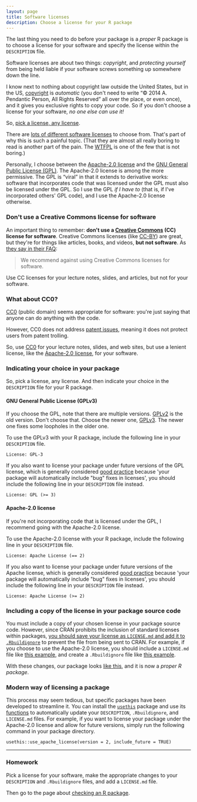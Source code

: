 ```yaml
---
layout: page
title: Software licenses
description: Choose a license for your R package
---
```


The last thing you need to do before your package is a _proper_ R
package is to choose a license for your software and specify the
license within the `DESCRIPTION` file.

Software licenses are about two things: _copyright_, and _protecting
yourself_ from being held liable if your software screws something up
somewhere down the line.

I know next to nothing about copyright law outside the United States,
but in the US, [copyright](https://www.copyright.gov/circs/circ01.pdf)
is _automatic_ (you don't need to write &ldquo;&copy; 2014
A. Pendantic Person, All Rights Reserved&rdquo; all over the place, or
even once), and it gives you exclusive rights to copy your code. So if
you don't choose a license for your software, _no one else can use it!_

So, [pick a license, any license](https://blog.codinghorror.com/pick-a-license-any-license/).

There are
[lots of different software licenses](https://tldrlegal.com/) to
choose from. That's part of why this is such a painful topic. (That they are almost
all really boring to read is another part of the pain. The
[WTFPL](http://www.wtfpl.net/) is one of the few that is not boring.)

Personally, I choose between the
[Apache-2.0 license](https://www.apache.org/licenses/LICENSE-2.0) and the
[GNU General Public License (GPL)](https://www.gnu.org/copyleft/gpl.html). The
Apache-2.0 license is among the more permissive. The GPL is
&ldquo;viral&rdquo; in that it extends to derivative works: software
that incorporates code that was licensed under the GPL must also be
licensed under the GPL. So I use the GPL _if I have to_ (that is, if
I've incorporated others' GPL code), and I use the Apache-2.0 license
otherwise.

### Don't use a Creative Commons license for software

An important thing to remember: **don't use a
[Creative Commons](https://creativecommons.org/) (CC) license for
software**. Creative Commons licenses (like [CC-BY](https://creativecommons.org/licenses/by/3.0/))
are great, but they're for things like articles, books, and
videos, **but not software**. As
[they say in their FAQ](https://creativecommons.org/faq/#can-i-apply-a-creative-commons-license-to-software):

> We recommend against using Creative Commons licenses for software.

Use CC licenses for your lecture notes, slides, and articles, but not
for your software.

### What about CC0?

[CC0](https://creativecommons.org/publicdomain/zero/1.0/) (public
domain) seems appropriate for software: you're just saying that anyone
can do anything with the code.

However, CC0 does not address [patent issues](https://www.gnu.org/licenses/license-list.en.html#CC0), meaning it does not protect users from patent trolling.

So, use [CC0](https://creativecommons.org/publicdomain/zero/1.0/) for
your lecture notes, slides, and web sites, but use a lenient license,
like the [Apache-2.0 license](https://www.apache.org/licenses/LICENSE-2.0), for
your software.

### Indicating your choice in your package

So, pick a license, any license. And then indicate your choice in the
`DESCRIPTION` file for your R package.

#### GNU General Public License (GPLv3)

If you choose the GPL, note that there are multiple
versions. [GPLv2](https://www.gnu.org/licenses/gpl-2.0.html) is the old
version. Don't choose that. Choose the newer one,
[GPLv3](https://www.gnu.org/copyleft/gpl.html). The newer one fixes
some loopholes in the older one.

To use the GPLv3 with your R package, include the following line in
your `DESCRIPTION` file.

    License: GPL-3

If you also want to license your package under future versions of the GPL license, which is generally considered [good practice](https://usethis.r-lib.org/reference/licenses.html#arg-include-future) because 'your package will automatically include "bug" fixes in licenses', you should include the following line in your `DESCRIPTION` file instead.

    License: GPL (>= 3)

#### Apache-2.0 license

If you're not incorporating code that is licensed under the GPL, I
recommend going with the Apache-2.0 license.

To use the Apache-2.0 license with your R package, include the following line in
your `DESCRIPTION` file.

    License: Apache License (== 2)

If you also want to license your package under future versions of the Apache license, which is generally considered [good practice](https://usethis.r-lib.org/reference/licenses.html#arg-include-future) because 'your package will automatically include "bug" fixes in licenses', you should include the following line in your `DESCRIPTION` file instead.

    License: Apache License (>= 2)

### Including a copy of the license in your package source code

You must include a copy of your chosen license in your package source code. However, since CRAN prohibits the inclusion of standard licenses within packages, [you should save your license as `LICENSE.md` and add it to `.Rbuildignore`](https://usethis.r-lib.org/reference/licenses.html#details) to prevent the file from being sent to CRAN. For example, if you choose to use the Apache-2.0 license, you should include a `LICENSE.md` file like [this example](https://github.com/kbroman/pkg_primer/tree/gh-pages/example/stage5/LICENSE.md), and create a `.Rbuildignore` file like [this example](https://github.com/kbroman/pkg_primer/tree/gh-pages/example/stage5/.Rbuildignore).

With these changes, our package looks
[like this](https://github.com/kbroman/pkg_primer/tree/gh-pages/example/stage5),
and it is now a _proper R package_.

### Modern way of licensing a package

This process may seem tedious, but specific packages have been developed to streamline it. You can install the [`usethis`](https://usethis.r-lib.org/index.html) package and use its [functions](https://usethis.r-lib.org/reference/licenses.html) to automatically update your `DESCRIPTION`, `.Rbuildignore`, and `LICENSE.md` files. For example, if you want to license your package under the Apache-2.0 license and allow for future versions, simply run the following command in your package directory.

    usethis::use_apache_license(version = 2, include_future = TRUE)

---

### Homework

Pick a license for your software, make the appropriate changes to your
`DESCRIPTION` and `.Rbuildignore` files, and add a `LICENSE.md` file.

Then go to the page about [checking an R package](check.html).
